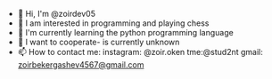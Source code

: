 - 👋 Hi, I'm @zoirdev05
- 👀 I am interested in programming and playing chess
- 🌱 I'm currently learning the python programming language
- 💞️ I want to cooperate- is currently unknown
- 📫 How to contact me:
instagram: @zoir.oken
tme:@stud2nt
gmail: zoirbekergashev4567@gmail.com

<!---
zoirdev05/zoirdev05 is a ✨ special ✨ repository because its `README.md` (this file) appears on your GitHub profile.
You can click the Preview link to take a look at your changes.
--->
